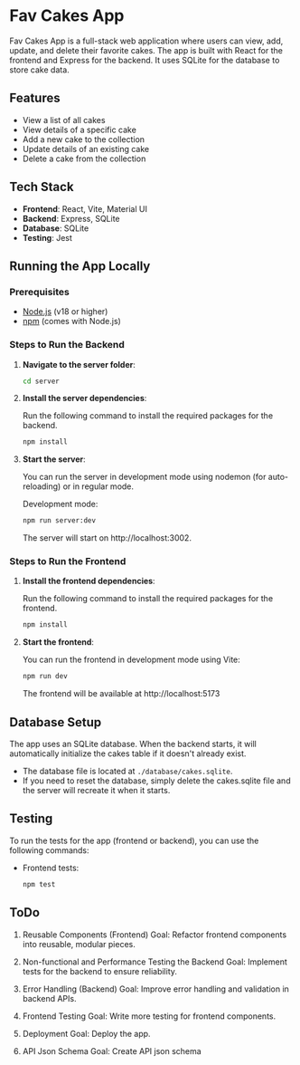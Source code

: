 # Fav Cakes App

Fav Cakes App is a full-stack web application where users can view, add, update, and delete their favorite cakes. The app is built with React for the frontend and Express for the backend. It uses SQLite for the database to store cake data.

## Features

- View a list of all cakes
- View details of a specific cake
- Add a new cake to the collection
- Update details of an existing cake
- Delete a cake from the collection

## Tech Stack

- **Frontend**: React, Vite, Material UI
- **Backend**: Express, SQLite
- **Database**: SQLite
- **Testing**: Jest

## Running the App Locally

### Prerequisites

- [Node.js](https://nodejs.org/) (v18 or higher)
- [npm](https://www.npmjs.com/) (comes with Node.js)

### Steps to Run the Backend

1. **Navigate to the server folder**:

   ```bash
   cd server
   ```

2. **Install the server dependencies**:

   Run the following command to install the required packages for the backend.

   ```bash
   npm install
   ```

3. **Start the server**:

   You can run the server in development mode using nodemon (for auto-reloading) or in regular mode.

   Development mode:

   ```bash
   npm run server:dev
   ```

   The server will start on http://localhost:3002.

### Steps to Run the Frontend

1. **Install the frontend dependencies**:

   Run the following command to install the required packages for the frontend.

   ```bash
   npm install
   ```

2. **Start the frontend**:

   You can run the frontend in development mode using Vite:

   ```bash
   npm run dev
   ```

   The frontend will be available at http://localhost:5173

## Database Setup

The app uses an SQLite database. When the backend starts, it will automatically initialize the cakes table if it doesn't already exist.

- The database file is located at `./database/cakes.sqlite`.
- If you need to reset the database, simply delete the cakes.sqlite file and the server will recreate it when it starts.


## Testing

To run the tests for the app (frontend or backend), you can use the following commands:

- Frontend tests:

  ```bash
  npm test
  ```

## ToDo

1. Reusable Components (Frontend)
Goal: Refactor frontend components into reusable, modular pieces.

2. Non-functional and Performance Testing the Backend
Goal: Implement tests for the backend to ensure reliability. 

3. Error Handling (Backend)
Goal: Improve error handling and validation in backend APIs.

4. Frontend Testing
Goal: Write more testing for frontend components.

5. Deployment
Goal: Deploy the app.

6. API Json Schema
Goal: Create API json schema


